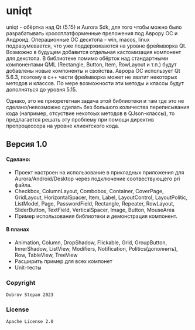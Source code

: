 # uniqt

uniqt - обёртка над Qt (5.15) и Aurora Sdk, для того чтобы можно было разрабатывать кроссплатформенные преложения под Аврору ОС и Андроид. Операционные ОС десктопа - win, macos, linux подразумевается, что уже поддерживаются на уровне фреймворка Qt. Возможно в будущем добавится отдельная кастомизация компонент для декстопа.
В библиотеке помимо обёрток над стандартными компонентами QML (Rectangle, Button, Item, RowLayout и т.п.) будут добавлены новые компоненты и свойства.
Аврора ОС использует Qt 5.6.3, поэтому в c++ части фреймворка может не хватит некоторых методов и классов. По мере возможности эти методы и классы будут дополняться до уровня 5.15.

Однако, это не приорететная задача этой библиотеки и там где это не сделано/невозможно сделать без большого количества переписывания кода (например, отсуствие некотоых методов в QJson-классы),
то предлагается решать эту проблему при помощи директив препроцессора на уровне клиентского кода.

## Версия 1.0
#### Сделано:
- Проект настроен на использование в прикладных приложения для Aurora/Android/Desktop через подключение соотвествующего pri файла.
- Checkbox, ColumnLayout, Combobox, Container, CoverPage, GridLayout, HorizontalSpacer, Item, Label, LayoutControl, LayoutPolitic, ListModel, Page, PasswordField, Rectangle, 
Repeater, RowLayout, SliderButton, TextField, VerticalSpacer, Image, Button, MouseArea
- Пример использования библиотеки и демонстрация компонент.

#### В планах
- Animation, Column, DropShadow, Flickable, Grid, GroupButton, InnerShadow, ListView, Modifiers, Notification, Politics(дополнить), Row, TableView, TreeView
- Расширить пример для всех компонет
- Unit-тесты

### Copyright

```
Dubrov Stepan 2023
```

### License

```
Apache License 2.0
```
